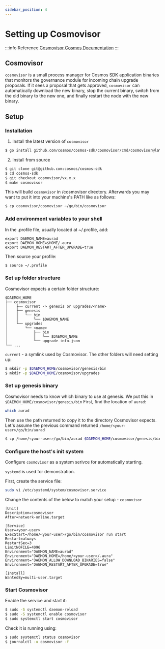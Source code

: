 ```yaml
---
sidebar_position: 4
---
```


# Setting up Cosmovisor

:::info Reference
[Cosmovisor Cosmos Documentation](https://docs.cosmos.network/main/run-node/cosmovisor.html)
:::

## Cosmovisor

`cosmovisor` is a small process manager for Cosmos SDK application binaries that monitors the governance module for incoming chain upgrade proposals. If it sees a proposal that gets approved, `cosmovisor` can automatically download the new binary, stop the current binary, switch from the old binary to the new one, and finally restart the node with the new binary.

## Setup

### Installation 

1. Install the latest version of `cosmovisor`
```bash
$ go install github.com/cosmos/cosmos-sdk/cosmovisor/cmd/cosmovisor@latest
```

2. Install from source 
```bash
$ git clone git@github.com:cosmos/cosmos-sdk
$ cd cosmos-sdk
$ git checkout cosmovisor/vx.x.x
$ make cosmovisor

```
This will build `cosmovisor` in /cosmovisor directory. Afterwards you may want to put it into your machine's PATH like as follows:

```bash
$ cp cosmovisor/cosmovisor ~/go/bin/cosmovisor
```

### Add environment variables to your shell
In the .profile file, usually located at ~/.profile, add:
```text
export DAEMON_NAME=aurad
export DAEMON_HOME=$HOME/.aura
export DAEMON_RESTART_AFTER_UPGRADE=true
```
Then source your profile:
```bash
$ source ~/.profile
```

### Set up folder structure
Cosmovisor expects a certain folder structure:
```text
$DAEMON_HOME
├── cosmovisor
│    ├── current -> genesis or upgrades/<name>
│    ├── genesis
│    │   └── bin
│    │       └── $DAEMON_NAME
│    └── upgrades
│        └── <name>
│            ├── bin
│            │   └── $DAEMON_NAME
│            └── upgrade-info.json
└── ...
```

`current` - a symlink used by Cosmovisor.
The other folders will need setting up:
```bash
$ mkdir -p $DAEMON_HOME/cosmovisor/genesis/bin
$ mkdir -p $DAEMON_HOME/cosmovisor/upgrades
```

### Set up genesis binary
Cosmovisor needs to know which binary to use at genesis. We put this in `$DAEMON_HOME/cosmovisor/genesis/bin`
First, find the location of `aurad`:
```bash
which aurad
```
Then use the path returned to copy it to the directory Cosmovisor expects. Let's assume the previous command returned ```/home/<your-user>/go/bin/aurad```
```bash
$ cp /home/<your-user>/go/bin/aurad $DAEMON_HOME/cosmovisor/genesis/bin
```

### Configure the host's init system
Configure `cosmovisor` as a system serivce for automatically starting.

`systemd` is used for demonstration.

First, create the service file:
```bash
sudo vi /etc/systemd/system/cosmovisor.service
```

Change the contents of the below to match your setup - `cosmovisor`

```text
[Unit]
Description=cosmovisor
After=network-online.target

[Service]
User=<your-user>
ExecStart=/home/<your-user>/go/bin/cosmovisor run start
Restart=always
RestartSec=3
LimitNOFILE=4096
Environment="DAEMON_NAME=aurad"
Environment="DAEMON_HOME=/home/<your-user>/.aura"
Environment="DAEMON_ALLOW_DOWNLOAD_BINARIES=false"
Environment="DAEMON_RESTART_AFTER_UPGRADE=true"

[Install]
WantedBy=multi-user.target
```

### Start Cosmovisor
Enable the service and start it:
```bash
$ sudo -S systemctl daemon-reload
$ sudo -S systemctl enable cosmovisor
$ sudo systemctl start cosmovisor
```

Check it is running using:
```bash
$ sudo systemctl status cosmovisor
$ journalctl -u cosmovisor -f
```
